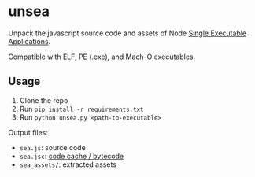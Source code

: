 # unsea

Unpack the javascript source code and assets of Node [Single Executable Applications](https://nodejs.org/api/single-executable-applications.html).

Compatible with ELF, PE (.exe), and Mach-O executables.

## Usage

1. Clone the repo
2. Run `pip install -r requirements.txt`
3. Run `python unsea.py <path-to-executable>`

Output files:

- `sea.js`: source code
- `sea.jsc`: [code cache / bytecode](https://nodejs.org/api/single-executable-applications.html#v8-code-cache-support)
- `sea_assets/`: extracted assets
